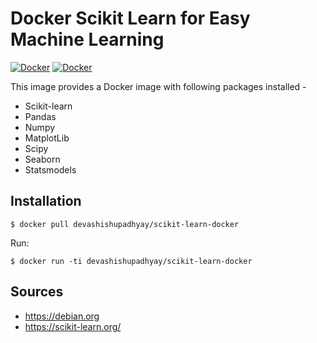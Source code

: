 # Docker Scikit Learn for Easy Machine Learning
[![Docker](https://img.shields.io/docker/pulls/devashishupadhyay/scikit-learn-docker)](https://hub.docker.com/r/devashishupadhyay/scikit-learn-docker)
[![Docker](https://img.shields.io/docker/image-size/devashishupadhyay/scikit-learn-docker)](https://hub.docker.com/r/devashishupadhyay/scikit-learn-docker)


This image provides a Docker image with following packages installed -
- Scikit-learn
- Pandas
- Numpy
- MatplotLib
- Scipy
- Seaborn
- Statsmodels

## Installation
```
$ docker pull devashishupadhyay/scikit-learn-docker
```

Run:
```
$ docker run -ti devashishupadhyay/scikit-learn-docker
```
## Sources
- https://debian.org
- https://scikit-learn.org/
